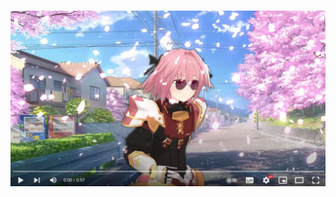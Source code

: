 ### 
[![IMAGE ALT TEXT](Screenshot_1.jpg)](http://www.youtube.com/watch?v=-07Ab-mKbYQ "фембойрэп")
<!--

[![IMAGE ALT TEXT](http://img.youtube.com/vi/-07Ab-mKbYQ/0.jpg)](http://www.youtube.com/watch?v=-07Ab-mKbYQ "фембойрэп")

https://youtu.be/-07Ab-mKbYQ
-->
